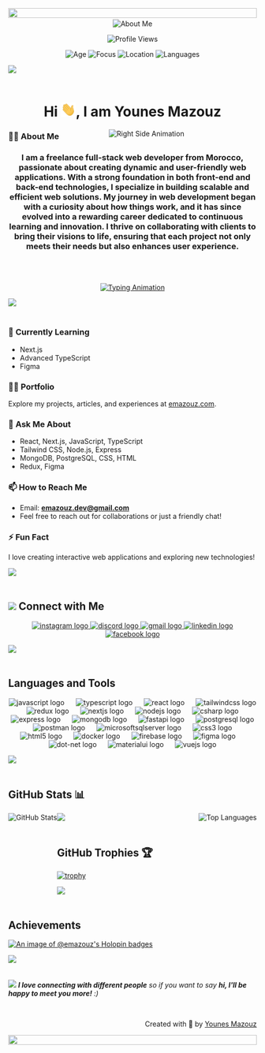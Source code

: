 <!-- RAINBOW LINE TOP -->
<img src="https://i.imgur.com/dBaSKWF.gif" height="20" width="100%">

<div align="center">
    <img src="https://github.com/7oSkaaa/7oSkaaa/blob/main/Images/about_me.gif?raw=true" width="200px" alt="About Me">
</div>

<p align="center">
    <img src="https://komarev.com/ghpvc/?username=emazouz&color=blue" alt="Profile Views" />
</p>

<p align="center">
    <img src="https://img.shields.io/badge/Age-20-blue" alt="Age" />
    <img src="https://img.shields.io/badge/Focus-Full%20Stack%20Development-blue" alt="Focus" />
    <img src="https://img.shields.io/badge/Lives-Morocco-blue" alt="Location" />
    <img src="https://img.shields.io/badge/Languages-English%20%26%20Arabic-blue" alt="Languages" />
</p>

<img src="https://user-images.githubusercontent.com/73097560/115834477-dbab4500-a447-11eb-908a-139a6edaec5c.gif"><br><br>

<h1 align="center">Hi <img src="https://raw.githubusercontent.com/ABSphreak/ABSphreak/master/gifs/Hi.gif" width="30px" alt="Greeting">, I am Younes Mazouz</h1>

<picture>
  <img align="right" src="https://github.com/7oSkaaa/7oSkaaa/blob/main/Images/Right_Side.gif?raw=true" width="300px" alt="Right Side Animation">
</picture>

### 👨‍💻 **About Me**
<h3 align="center">I am a freelance full-stack web developer from Morocco, passionate about creating dynamic and user-friendly web applications. With a strong foundation in both front-end and back-end technologies, I specialize in building scalable and efficient web solutions. My journey in web development began with a curiosity about how things work, and it has since evolved into a rewarding career dedicated to continuous learning and innovation. I thrive on collaborating with clients to bring their visions to life, ensuring that each project not only meets their needs but also enhances user experience.</h3>

<br><br>

<p align="center">
  <a href="https://github.com/DenverCoder1/readme-typing-svg">
    <img src="https://readme-typing-svg.herokuapp.com?font=Time+New+Roman&color=cyan&size=25&center=true&vCenter=true&width=600&height=100&lines=Assalamu+Warahmatullah..&hearts;++;Self-taught+Full-Stack+Developer;Computer+Science+Student;CTF+Enthusiast;Active+Learner+and+Researcher;Love+to+learn+new+stuff..<3" alt="Typing Animation">
  </a>
</p>

<img src="https://user-images.githubusercontent.com/73097560/115834477-dbab4500-a447-11eb-908a-139a6edaec5c.gif"><br><br>

### 🌱 **Currently Learning**
- Next.js
- Advanced TypeScript
- Figma

### 👨‍💻 **Portfolio**
Explore my projects, articles, and experiences at [emazouz.com](http://emazouz.com).

### 💬 **Ask Me About**
- React, Next.js, JavaScript, TypeScript
- Tailwind CSS, Node.js, Express
- MongoDB, PostgreSQL, CSS, HTML
- Redux, Figma

### 📫 **How to Reach Me**
- Email: **emazouz.dev@gmail.com**
- Feel free to reach out for collaborations or just a friendly chat!

### ⚡ **Fun Fact**
I love creating interactive web applications and exploring new technologies!

<img src="https://user-images.githubusercontent.com/73097560/115834477-dbab4500-a447-11eb-908a-139a6edaec5c.gif"><br><br>

## <picture> <img src="https://github.com/7oSkaaa/7oSkaaa/blob/main/Images/Connect-with-me.gif?raw=true" width="100px"> </picture> **Connect with Me**
<div align="center">
  <a href="https://www.instagram.com/emazouz.dev?igsh=OWUxdHI2ZXI3Zmdy" target="_blank">
    <img src="https://raw.githubusercontent.com/maurodesouza/profile-readme-generator/master/src/assets/icons/social/instagram/default.svg" width="56" height="38" alt="instagram logo" />
  </a>
  <a href="https://discord.com/users/1314635479555112991" target="_blank">
    <img src="https://raw.githubusercontent.com/maurodesouza/profile-readme-generator/master/src/assets/icons/social/discord/default.svg" width="56" height="38" alt="discord logo" />
  </a>
  <a href="mailto:emazouz.dev@gmail.com" target="_blank">
    <img src="https://raw.githubusercontent.com/maurodesouza/profile-readme-generator/master/src/assets/icons/social/gmail/default.svg" width="56" height="38" alt="gmail logo" />
  </a>
  <a href="https://www.linkedin.com/in/younes-mazouz-2b809431b?utm_source=share&utm_campaign=share_via&utm_content=profile&utm_medium=android_app" target="_blank">
    <img src="https://raw.githubusercontent.com/maurodesouza/profile-readme-generator/master/src/assets/icons/social/linkedin/default.svg" width="56" height="38" alt="linkedin logo" />
  </a>
  <a href="https://web.facebook.com/profile.php?id=61552785323792&mibextid=ZbWKwL&_rdc=1&_rdr#" target="_blank">
    <img src="https://raw.githubusercontent.com/maurodesouza/profile-readme-generator/master/src/assets/icons/social/facebook/default.svg" width="56" height="38" alt="facebook logo" />
  </a>
</div>

<img src="https://user-images.githubusercontent.com/73097560/115834477-dbab4500-a447-11eb-908a-139a6edaec5c.gif"><br><br>

## **Languages and Tools**
<div align="center">
  <img src="https://cdn.jsdelivr.net/gh/devicons/devicon/icons/javascript/javascript-original.svg" height="50" alt="javascript logo" />
  <img width="15" />
  <img src="https://cdn.jsdelivr.net/gh/devicons/devicon/icons/typescript/typescript-original.svg" height="50" alt="typescript logo" />
  <img width="15" />
  <img src="https://cdn.jsdelivr.net/gh/devicons/devicon/icons/react/react-original.svg" height="50" alt="react logo" />
  <img width="15" />
  <img src="https://cdn.simpleicons.org/tailwindcss/06B6D4" height="50" alt="tailwindcss logo" />
  <img width="15" />
  <img src="https://skillicons.dev/icons?i=redux" height="50" alt="redux logo" />
  <img width="15" />
  <img src="https://cdn.jsdelivr.net/gh/devicons/devicon/icons/nextjs/nextjs-original.svg" height="50" alt="nextjs logo" />
  <img width="15" />
  <img src="https://cdn.simpleicons.org/nodedotjs/339933" height="50" alt="nodejs logo" />
  <img width="15" />
  <img src="https://skillicons.dev/icons?i=cs" height="50" alt="csharp logo" />
  <img width="15" />
  <img src="https://skillicons.dev/icons?i=express" height="50" alt="express logo" />
  <img width="15" />
  <img src="https://skillicons.dev/icons?i=mongodb" height="50" alt="mongodb logo" />
  <img width="15" />
  <img src="https://cdn.jsdelivr.net/gh/devicons/devicon/icons/fastapi/fastapi-original.svg" height="50" alt="fastapi logo" />
  <img width="15" />
  <img src="https://cdn.simpleicons.org/postgresql/4169E1" height="50" alt="postgresql logo" />
  <img width="15" />
  <img src="https://skillicons.dev/icons?i=postman" height="50" alt="postman logo" />
  <img width="15" />
  <img src="https://cdn.jsdelivr.net/gh/devicons/devicon/icons/microsoftsqlserver/microsoftsqlserver-plain.svg" height="50" alt="microsoftsqlserver logo" />
  <img width="15" />
  <img src="https://cdn.jsdelivr.net/gh/devicons/devicon/icons/css3/css3-original.svg" height="50" alt="css3 logo" />
  <img width="15" />
  <img src="https://cdn.jsdelivr.net/gh/devicons/devicon/icons/html5/html5-original.svg" height="50" alt="html5 logo" />
  <img width="15" />
  <img src="https://cdn.jsdelivr.net/gh/devicons/devicon/icons/docker/docker-original.svg" height="50" alt="docker logo" />
  <img width="15" />
  <img src="https://cdn.jsdelivr.net/gh/devicons/devicon/icons/firebase/firebase-plain.svg" height="50" alt="firebase logo" />
  <img width="15" />
  <img src="https://cdn.jsdelivr.net/gh/devicons/devicon/icons/figma/figma-original.svg" height="50" alt="figma logo" />
  <img width="15" />
  <img src="https://cdn.jsdelivr.net/gh/devicons/devicon/icons/dot-net/dot-net-original.svg" height="50" alt="dot-net logo" />
  <img width="15" />
  <img src="https://cdn.jsdelivr.net/gh/devicons/devicon/icons/materialui/materialui-original.svg" height="50" alt="materialui logo" />
  <img width="15" />
  <img src="https://cdn.jsdelivr.net/gh/devicons/devicon/icons/vuejs/vuejs-original.svg" height="50" alt="vuejs logo" />
</div>

<img src="https://user-images.githubusercontent.com/73097560/115834477-dbab4500-a447-11eb-908a-139a6edaec5c.gif"><br><br>

## **GitHub Stats 📊**

<p>
 <img align="right" src="https://github-readme-stats.vercel.app/api/top-langs?username=emazouz&show_icons=true&locale=en&layout=compact&theme=radical&hide_border=true" alt="Top Languages" height="200px" />
<img align="left" src="https://github-readme-stats.vercel.app/api?username=emazouz&show_icons=true&locale=en&theme=radical&hide_border=true" alt="GitHub Stats" height="200px" />
</p>

<img src="https://user-images.githubusercontent.com/73097560/115834477-dbab4500-a447-11eb-908a-139a6edaec5c.gif"><br><br>

## **GitHub Trophies 🏆**
[![trophy](https://github-profile-trophy.vercel.app/?username=emazouz)](https://github.com/emazouz/github-profile-trophy)

<img src="https://user-images.githubusercontent.com/73097560/115834477-dbab4500-a447-11eb-908a-139a6edaec5c.gif"><br><br>

## **Achievements**
[![An image of @emazouz's Holopin badges](https://holopin.me/emazouz)](https://holopin.io/@emazouz)

<img src="https://user-images.githubusercontent.com/73097560/115834477-dbab4500-a447-11eb-908a-139a6edaec5c.gif"><br><br>

<img src="https://media.giphy.com/media/LnQjpWaON8nhr21vNW/giphy.gif" width="60"> <em><b>I love connecting with different people</b> so if you want to say <b>hi, I'll be happy to meet you more!</b> :)</em>

<br>
<p align="right"> Created with 🧡 by <a href="http://emazouz.com">Younes Mazouz</a></p>
<img src="https://i.imgur.com/dBaSKWF.gif" height="20" width="100%">
